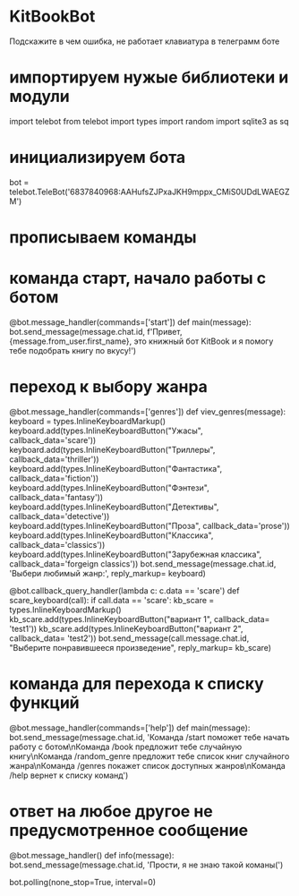 # KitBookBot
Подскажите в чем ошибка, не работает клавиатура в телеграмм боте


# импортируем нужые библиотеки и модули
import telebot
from telebot import types
import random
import sqlite3 as sq
# инициализируем бота
bot = telebot.TeleBot('6837840968:AAHufsZJPxaJKH9mppx_CMiS0UDdLWAEGZM')

# прописываем команды
# команда старт, начало работы с ботом
@bot.message_handler(commands=['start'])
def main(message):
    bot.send_message(message.chat.id, f'Привет,  {message.from_user.first_name}, это книжный бот KitBook и я помогу тебе подобрать книгу по вкусу!')

# переход к выбору жанра
@bot.message_handler(commands=['genres'])
def viev_genres(message):
        keyboard = types.InlineKeyboardMarkup()
        keyboard.add(types.InlineKeyboardButton("Ужасы", callback_data='scare'))
        keyboard.add(types.InlineKeyboardButton("Триллеры", callback_data='thriller'))
        keyboard.add(types.InlineKeyboardButton("Фантастика", callback_data='fiction'))
        keyboard.add(types.InlineKeyboardButton("Фэнтези", callback_data='fantasy'))
        keyboard.add(types.InlineKeyboardButton("Детективы", callback_data='detective'))
        keyboard.add(types.InlineKeyboardButton("Проза", callback_data='prose'))
        keyboard.add(types.InlineKeyboardButton("Классика", callback_data='classics'))
        keyboard.add(types.InlineKeyboardButton("Зарубежная классика", callback_data='forgeign classics'))
        bot.send_message(message.chat.id, 'Выбери любимый жанр:', reply_markup= keyboard)

@bot.callback_query_handler(lambda c: c.data == 'scare')
def scare_keyboard(call):
    if call.data == 'scare':
        kb_scare = types.InlineKeyboardMarkup()
        kb_scare.add(types.InlineKeyboardButton("вариант 1", callback_data= 'test1'))
        kb_scare.add(types.InlineKeyboardButton("вариант 2", callback_data= 'test2'))
        bot.send_message(call.message.chat.id, "Выберите понравившееся произведение", reply_markup= kb_scare)
        
# команда для перехода к списку функций

@bot.message_handler(commands=['help'])
def main(message):
    bot.send_message(message.chat.id, 'Команда /start поможет тебе начать работу с ботом\nКоманда /book предложит тебе случайную книгу\nКоманда /random_genre предложит тебе список книг случайного жанра\nКоманда /genres покажет список доступных жанров\nКоманда /help вернет к списку команд')

# ответ на любое другое не предусмотренное сообщение
@bot.message_handler()
def info(message):
    bot.send_message(message.chat.id, 'Прости, я не знаю такой команы(')

bot.polling(none_stop=True, interval=0)
